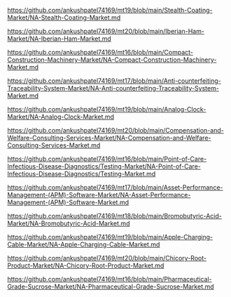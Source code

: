 <p><a href="https://github.com/ankushpatel74169/mt19/blob/main/Stealth-Coating-Market/NA-Stealth-Coating-Market.md">https://github.com/ankushpatel74169/mt19/blob/main/Stealth-Coating-Market/NA-Stealth-Coating-Market.md</a></p><p><a href="https://github.com/ankushpatel74169/mt20/blob/main/Iberian-Ham-Market/NA-Iberian-Ham-Market.md">https://github.com/ankushpatel74169/mt20/blob/main/Iberian-Ham-Market/NA-Iberian-Ham-Market.md</a></p><p><a href="https://github.com/ankushpatel74169/mt16/blob/main/Compact-Construction-Machinery-Market/NA-Compact-Construction-Machinery-Market.md">https://github.com/ankushpatel74169/mt16/blob/main/Compact-Construction-Machinery-Market/NA-Compact-Construction-Machinery-Market.md</a></p><p><a href="https://github.com/ankushpatel74169/mt17/blob/main/Anti-counterfeiting-Traceability-System-Market/NA-Anti-counterfeiting-Traceability-System-Market.md">https://github.com/ankushpatel74169/mt17/blob/main/Anti-counterfeiting-Traceability-System-Market/NA-Anti-counterfeiting-Traceability-System-Market.md</a></p><p><a href="https://github.com/ankushpatel74169/mt19/blob/main/Analog-Clock-Market/NA-Analog-Clock-Market.md">https://github.com/ankushpatel74169/mt19/blob/main/Analog-Clock-Market/NA-Analog-Clock-Market.md</a></p><p><a href="https://github.com/ankushpatel74169/mt20/blob/main/Compensation-and-Welfare-Consulting-Services-Market/NA-Compensation-and-Welfare-Consulting-Services-Market.md">https://github.com/ankushpatel74169/mt20/blob/main/Compensation-and-Welfare-Consulting-Services-Market/NA-Compensation-and-Welfare-Consulting-Services-Market.md</a></p><p><a href="https://github.com/ankushpatel74169/mt16/blob/main/Point-of-Care-Infectious-Disease-Diagnostics/Testing-Market/NA-Point-of-Care-Infectious-Disease-Diagnostics/Testing-Market.md">https://github.com/ankushpatel74169/mt16/blob/main/Point-of-Care-Infectious-Disease-Diagnostics/Testing-Market/NA-Point-of-Care-Infectious-Disease-Diagnostics/Testing-Market.md</a></p><p><a href="https://github.com/ankushpatel74169/mt17/blob/main/Asset-Performance-Management-(APM)-Software-Market/NA-Asset-Performance-Management-(APM)-Software-Market.md">https://github.com/ankushpatel74169/mt17/blob/main/Asset-Performance-Management-(APM)-Software-Market/NA-Asset-Performance-Management-(APM)-Software-Market.md</a></p><p><a href="https://github.com/ankushpatel74169/mt18/blob/main/Bromobutyric-Acid-Market/NA-Bromobutyric-Acid-Market.md">https://github.com/ankushpatel74169/mt18/blob/main/Bromobutyric-Acid-Market/NA-Bromobutyric-Acid-Market.md</a></p><p><a href="https://github.com/ankushpatel74169/mt19/blob/main/Apple-Charging-Cable-Market/NA-Apple-Charging-Cable-Market.md">https://github.com/ankushpatel74169/mt19/blob/main/Apple-Charging-Cable-Market/NA-Apple-Charging-Cable-Market.md</a></p><p><a href="https://github.com/ankushpatel74169/mt20/blob/main/Chicory-Root-Product-Market/NA-Chicory-Root-Product-Market.md">https://github.com/ankushpatel74169/mt20/blob/main/Chicory-Root-Product-Market/NA-Chicory-Root-Product-Market.md</a></p><p><a href="https://github.com/ankushpatel74169/mt16/blob/main/Pharmaceutical-Grade-Sucrose-Market/NA-Pharmaceutical-Grade-Sucrose-Market.md">https://github.com/ankushpatel74169/mt16/blob/main/Pharmaceutical-Grade-Sucrose-Market/NA-Pharmaceutical-Grade-Sucrose-Market.md</a></p>
